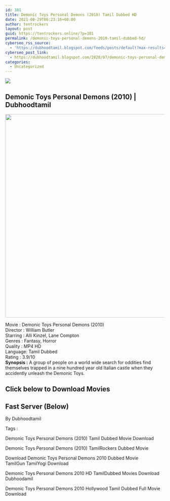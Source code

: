 ```yaml
---
id: 381
title: Demonic Toys Personal Demons (2010) Tamil Dubbed HD
date: 2021-08-29T06:23:16+00:00
author: tentrockers
layout: post
guid: https://tentrockers.online/?p=381
permalink: /demonic-toys-personal-demons-2010-tamil-dubbed-hd/
cyberseo_rss_source:
  - 'https://dubhoodtamil.blogspot.com/feeds/posts/default?max-results=150&start-index=151'
cyberseo_post_link:
  - https://dubhoodtamil.blogspot.com/2020/07/demonic-toys-personal-demons-2010.html
categories:
  - Uncategorized
---
```

<div class="media_block">
  <img src="https://1.bp.blogspot.com/-mImy6CwAqvs/Xv8Hx0MkBkI/AAAAAAAABnU/L5J_2ZlKunQY8hNrjpcVNlCtMC5JMJ06ACNcBGAsYHQ/s72-c/91YXUoTSipL._RI_.jpg" class="media_thumbnail" />
</div>

<div dir="ltr" trbidi="on" readability="20.973333333333">
  <h2>
    <span>Demonic Toys Personal Demons (2010) | Dubhoodtamil</span>
  </h2>
  
  <div class="separator">
    <a href="https://1.bp.blogspot.com/-mImy6CwAqvs/Xv8Hx0MkBkI/AAAAAAAABnU/L5J_2ZlKunQY8hNrjpcVNlCtMC5JMJ06ACNcBGAsYHQ/s1600/91YXUoTSipL._RI_.jpg" imageanchor="1"><img loading="lazy" border="0" data-original-height="1600" data-original-width="1270" height="640" src="https://1.bp.blogspot.com/-mImy6CwAqvs/Xv8Hx0MkBkI/AAAAAAAABnU/L5J_2ZlKunQY8hNrjpcVNlCtMC5JMJ06ACNcBGAsYHQ/s640/91YXUoTSipL._RI_.jpg" width="508" /></a>
  </div>
  
  <p>
    Movie<span> </span>:<span> </span>Demonic Toys Personal Demons (2010)<br />Director<span> </span>:<span> </span>William Butler<br />Starring<span> </span>:<span> </span>Alli Kinzel, Lane Compton<br />Genres<span> </span>:<span> </span>Fantasy, Horror<br />Quality<span> </span>:<span> </span>MP4 HD<br />Language:<span> </span>Tamil Dubbed<br />Rating<span> </span>:<span> </span>3.9/10<br /><b>Synopsis :</b> A group of people on a world wide search for oddities find themselves trapped in a nine hundred year old Italian castle when they accidently unleash the Demonic Toys.
  </p>
  
  <h2>
    <span>Click below to Download Movies</span>
  </h2>
  
  <h2>
    <span><b>Fast Server (Below)</b></span>
  </h2>
  
  <p>
    <span>By Dubhoodtamil</span>
  </p>
  
  <p>
    <span>Tags :</span>
  </p>
  
  <p>
    <span>Demonic Toys Personal Demons (2010) Tamil Dubbed Movie Download</span>
  </p>
  
  <p>
    <span>Demonic Toys Personal Demons (2010) TamilRockers Dubbed Movie</span>
  </p>
  
  <p>
    <span>Download Demonic Toys Personal Demons 2010 Dubbed Movie TamilGun&nbsp;</span><span>TamilYogi Download</span>
  </p>
  
  <p>
    <span>Demonic Toys Personal Demons 2010 HD TamilDubbed Movies Download Dubhoodamil</span>
  </p>
  
  <p>
    <span>Demonic Toys Personal Demons 2010 Hollywood Tamil Dubbed Full Movie Download</span>
  </p></p>
</div>